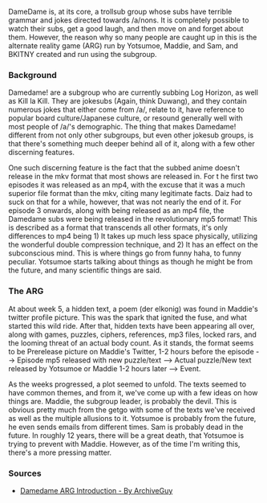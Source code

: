 DameDame is, at its core, a trollsub group whose subs have terrible grammar and jokes directed towards /a/nons. It is completely possible to watch their subs, get a good laugh, and then move on and forget about them. However, the reason why so many people are caught up in this is the alternate reality game (ARG) run by Yotsumoe, Maddie, and Sam, and BKITNY created and run using the subgroup.

### Background

Damedame! are a subgroup who are currently subbing Log Horizon, as well as Kill la Kill. They are jokesubs (Again, think Duwang), and they contain numerous jokes that either come from /a/, relate to it, have reference to popular board culture/Japanese culture, or resound generally well with most people of /a/'s demographic. The thing that makes Damedame! different from not only other subgroups, but even other jokesub groups, is that there's something much deeper behind all of it, along with a few other discerning features.
 
One such discerning feature is the fact that the subbed anime doesn't release in the mkv format that most shows are released in. For t he first two episodes it was released as an mp4, with the excuse that it was a much superior file format than the mkv, citing many legitimate facts. Daiz had to suck on that for a while, however, that was not nearly the end of it. For episode 3 onwards, along with being released as an mp4 file, the Damedame subs were being released in the revolutionary mp5 format! This is described as a format that transcends all other formats, it's only differences to mp4 being 1) It takes up much less space physically, utilizing the wonderful double compression technique, and 2) It has an effect on the subconscious mind. This is where things go from funny haha, to funny peculiar. Yotsumoe starts talking about things as though he might be from the future, and many scientific things are said.
 
### The ARG

At about week 5, a hidden text, a poem (der elkonig) was found in Maddie's twitter profile picture. This was the spark that ignited the fuse, and what started this wild ride. After that, hidden texts have been appearing all over, along with games, puzzles, ciphers, references, mp3 files, locked rars, and the looming threat of an actual body count. As it stands, the format seems to be Prerelease picture on Maddie's Twitter, 1-2 hours before the episode --> Episode mp5 released with new puzzle/text --> Actual puzzle/New text released by Yotsumoe or Maddie 1-2 hours later --> Event.
 
As the weeks progressed, a plot seemed to unfold. The texts seemed to have common themes, and from it, we've come up with a few ideas on how things are. Maddie, the subgroup leader, is probably the devil. This is obvious pretty much from the getgo with some of the texts we've received as well as the multiple allusions to it. Yotsumoe is probably from the future, he even sends emails from different times. Sam is probably dead in the future. In roughly 12 years, there will be a great death, that Yotsumoe is trying to prevent with Maddie. However, as of the time I'm writing this, there's a more pressing matter.

### Sources

* [Damedame ARG Introduction - By ArchiveGuy](http://pastebin.com/uTPwKf87)
